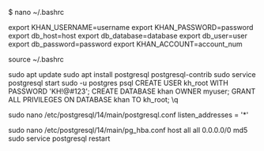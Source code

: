 $ nano ~/.bashrc

export KHAN_USERNAME=username
export KHAN_PASSWORD=password
export db_host=host
export db_database=database
export db_user=user
export db_password=password
export KHAN_ACCOUNT=account_num

source ~/.bashrc


sudo apt update
sudo apt install postgresql postgresql-contrib
sudo service postgresql start
sudo -u postgres psql
CREATE USER kh_root WITH PASSWORD 'KH!@#123';
CREATE DATABASE khan OWNER myuser;
GRANT ALL PRIVILEGES ON DATABASE khan TO kh_root;
\q

sudo nano /etc/postgresql/14/main/postgresql.conf
listen_addresses = '*'

sudo nano /etc/postgresql/14/main/pg_hba.conf
host    all             all             0.0.0.0/0               md5
sudo service postgresql restart